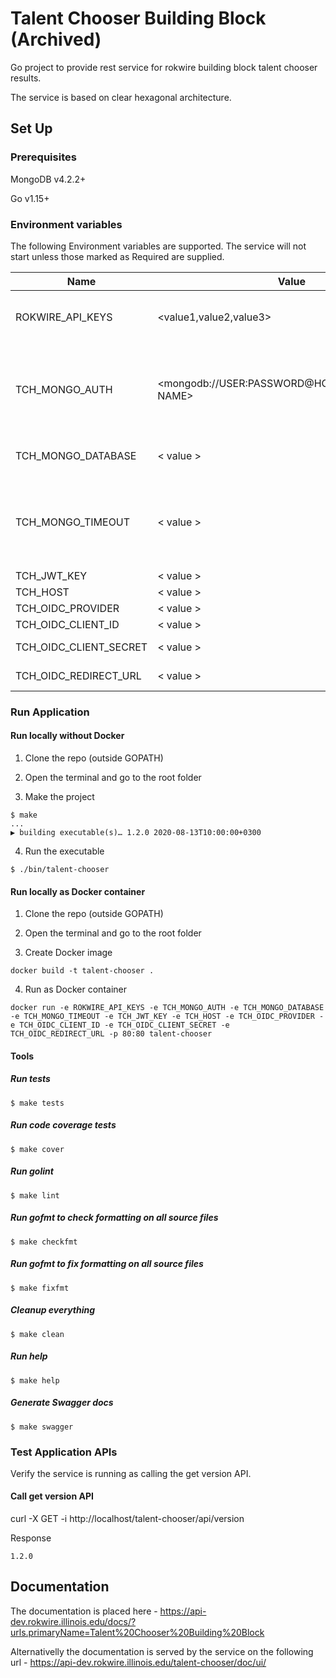 # Talent Chooser Building Block (Archived)

Go project to provide rest service for rokwire building block talent chooser results.

The service is based on clear hexagonal architecture.

## Set Up

### Prerequisites

MongoDB v4.2.2+

Go v1.15+

### Environment variables
The following Environment variables are supported. The service will not start unless those marked as Required are supplied.

Name|Value|Required|Description
---|---|---|---
ROKWIRE_API_KEYS | <value1,value2,value3> | yes | Comma separated list of rokwire api keys
TCH_MONGO_AUTH | <mongodb://USER:PASSWORD@HOST:PORT/DATABASE NAME> | yes | MongoDB authentication string. The user must have read/write privileges.
TCH_MONGO_DATABASE | < value > | yes | MongoDB database name
TCH_MONGO_TIMEOUT | < value > | no | MongoDB timeout in milliseconds. Set default value(500 milliseconds) if omitted
TCH_JWT_KEY | < value > | yes | JWT key
TCH_HOST | < value > | yes | Host
TCH_OIDC_PROVIDER | < value > | yes | OIDC provider
TCH_OIDC_CLIENT_ID | < value > | yes | OIDC client id
TCH_OIDC_CLIENT_SECRET | < value > | yes | OIDC client secret
TCH_OIDC_REDIRECT_URL | < value > | yes | OIDC redirect url

### Run Application

#### Run locally without Docker

1. Clone the repo (outside GOPATH)

2. Open the terminal and go to the root folder
  
3. Make the project  
```
$ make
...
▶ building executable(s)… 1.2.0 2020-08-13T10:00:00+0300
```

4. Run the executable
```
$ ./bin/talent-chooser
```

#### Run locally as Docker container

1. Clone the repo (outside GOPATH)

2. Open the terminal and go to the root folder
  
3. Create Docker image  
```
docker build -t talent-chooser .
```
4. Run as Docker container
```
docker run -e ROKWIRE_API_KEYS -e TCH_MONGO_AUTH -e TCH_MONGO_DATABASE -e TCH_MONGO_TIMEOUT -e TCH_JWT_KEY -e TCH_HOST -e TCH_OIDC_PROVIDER -e TCH_OIDC_CLIENT_ID -e TCH_OIDC_CLIENT_SECRET -e TCH_OIDC_REDIRECT_URL -p 80:80 talent-chooser
```

#### Tools

##### Run tests
```
$ make tests
```

##### Run code coverage tests
```
$ make cover
```

##### Run golint
```
$ make lint
```

##### Run gofmt to check formatting on all source files
```
$ make checkfmt
```

##### Run gofmt to fix formatting on all source files
```
$ make fixfmt
```

##### Cleanup everything
```
$ make clean
```

##### Run help
```
$ make help
```

##### Generate Swagger docs
```
$ make swagger
```

### Test Application APIs

Verify the service is running as calling the get version API.

#### Call get version API

curl -X GET -i http://localhost/talent-chooser/api/version

Response
```
1.2.0
```

## Documentation

The documentation is placed here - https://api-dev.rokwire.illinois.edu/docs/?urls.primaryName=Talent%20Chooser%20Building%20Block

Alternativelly the documentation is served by the service on the following url - https://api-dev.rokwire.illinois.edu/talent-chooser/doc/ui/

